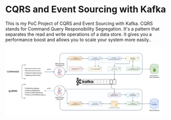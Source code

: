 # CQRS and Event Sourcing with Kafka

This is my PoC Project of CQRS and Event Sourcing with Kafka.
CQRS stands for Command Query Responsibility Segregation. It's a pattern that separates the read and write operations of a data store.
It gives you a performance boost and allows you to scale your system more easily..



![Event_Sourcing](./Event_Sourcing.png)

